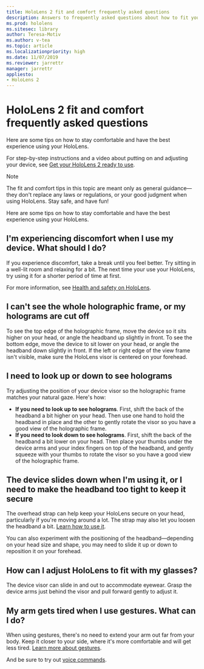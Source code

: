 ```yaml
---
title: HoloLens 2 fit and comfort frequently asked questions
description: Answers to frequently asked questions about how to fit your HoloLens 2.
ms.prod: hololens
ms.sitesec: library
author: Teresa-Motiv
ms.author: v-tea
ms.topic: article
ms.localizationpriority: high
ms.date: 11/07/2019
ms.reviewer: jarrettr
manager: jarrettr
appliesto:
- HoloLens 2
---
```


# HoloLens 2 fit and comfort frequently asked questions

Here are some tips on how to stay comfortable and have the best experience using your HoloLens.

For step-by-step instructions and a video about putting on and adjusting your device, see [Get your HoloLens 2 ready to use](hololens2-setup.md).

> [!NOTE]
> The fit and comfort tips in this topic are meant only as general guidance&mdash;they don't replace any laws or regulations, or your good judgment when using HoloLens. Stay safe, and have fun!

Here are some tips on how to stay comfortable and have the best experience using your HoloLens.

## I'm experiencing discomfort when I use my device. What should I do?

If you experience discomfort, take a break until you feel better. Try sitting in a well-lit room and relaxing for a bit. The next time your use your HoloLens, try using it for a shorter period of time at first.

For more information, see [Health and safety on HoloLens](https://go.microsoft.com/fwlink/p/?LinkId=746661).

## I can't see the whole holographic frame, or my holograms are cut off

To see the top edge of the holographic frame, move the device so it sits higher on your head, or angle the headband up slightly in front. To see the bottom edge, move the device to sit lower on your head, or angle the headband down slightly in front. If the left or right edge of the view frame isn't visible, make sure the HoloLens visor is centered on your forehead.

## I need to look up or down to see holograms

Try adjusting the position of your device visor so the holographic frame matches your natural gaze. Here's how:

- **If you need to look up to see holograms**. First, shift the back of the headband a bit higher on your head. Then use one hand to hold the headband in place and the other to gently rotate the visor so you have a good view of the holographic frame.
- **If you need to look down to see holograms**. First, shift the back of the headband a bit lower on your head. Then place your thumbs under the device arms and your index fingers on top of the headband, and gently squeeze with your thumbs to rotate the visor so you have a good view of the holographic frame.

## The device slides down when I'm using it, or I need to make the headband too tight to keep it secure

The overhead strap can help keep your HoloLens secure on your head, particularly if you're moving around a lot. The strap may also let you loosen the headband a bit. [Learn how to use it](hololens2-setup.md#adjust-fit).

You can also experiment with the positioning of the headband&mdash;depending on your head size and shape, you may need to slide it up or down to reposition it on your forehead.

## How can I adjust HoloLens to fit with my glasses?

The device visor can slide in and out to accommodate eyewear. Grasp the device arms just behind the visor and pull forward gently to adjust it.

## My arm gets tired when I use gestures. What can I do?

When using gestures, there's no need to extend your arm out far from your body. Keep it closer to your side, where it's more comfortable and will get less tired. [Learn more about gestures](hololens2-basic-usage.md#use-hololens-with-your-hands).

And be sure to try out [voice commands](hololens-cortana.md).
